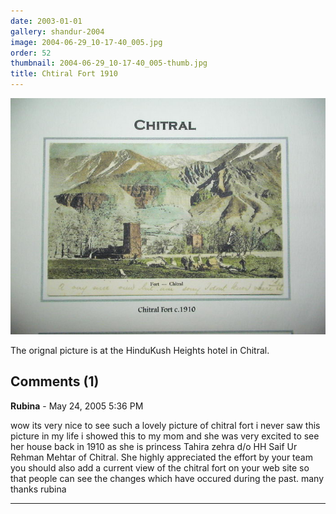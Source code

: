 ```yaml
---
date: 2003-01-01
gallery: shandur-2004
image: 2004-06-29_10-17-40_005.jpg
order: 52
thumbnail: 2004-06-29_10-17-40_005-thumb.jpg
title: Chtiral Fort 1910
---
```


![Chtiral Fort 1910](./2004-06-29_10-17-40_005.jpg)

The orignal picture is at the HinduKush Heights hotel in Chitral.

<div id="comments">

## Comments (1)

**Rubina** - May 24, 2005  5:36 PM

wow its very nice to see such a lovely picture of chitral fort i never saw this picture in my life i showed this to my mom and she was very excited to see her house back in 1910 as she is princess Tahira zehra d/o HH Saif Ur Rehman Mehtar of Chitral. She highly appreciated the effort by your team you should also add a current view of the chitral fort on your web site so that people can see the changes which have occured during the past.
many thanks
rubina

---

</div>